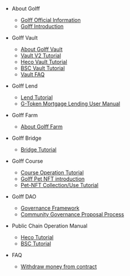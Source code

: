 
* About Golff
	* [Golff Official Information](README)
	* [Golff Introduction](introduction)

* Golff Vault
	* [About Golff Vault](aboutVault)
	* [Vault V2 Tutorial](VaultV2)
	* [Heco Vault Tutorial](HecoVault)
	* [BSC Vault Tutorial](BSCVault)
	* [Vault FAQ](VaultFAQ)

* Golff Lend
	* [Lend Tutorial](HecoLend)
	* [G-Token Mortgage Lending User Manual](GTokenLend)

* Golff Farm
	* [About Golff Farm](aboutFarm)

* Golff Bridge
	* [Bridge Tutorial](GolffBridge)

* Golff Course
	* [Course Operation Tutorial](Course3)
	* [Golff Pet NFT introduction](PetNFT1)
	* [Pet-NFT Collection/Use Tutorial](NFTuse)

* Golff DAO

   
	* [Governance Framework](golffdao)
	* [Community Governance Proposal Process](process)

* Public Chain Operation Manual
	* [Heco Tutorial](Heco)
	* [BSC Tutorial](BSC)	

* FAQ
	* [Withdraw money from contract](contract)
	
